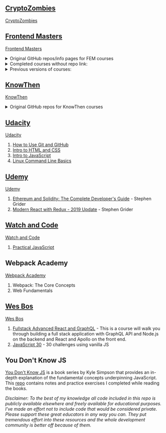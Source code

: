 ## [CryptoZombies](./Cryptozombies)

[CryptoZombies](https://cryptozombies.io/)

## [Frontend Masters](./Frontend_Masters)

[Frontend Masters](https://frontendmasters.com/)

<details>
  <summary>Original GitHub repos/info pages for FEM courses</summary>

1. [Advanced CSS Layout](https://github.com/jen4web/fem-adv-css-layout) - Jen Kramer
1. [API Design in Node.js, v3](https://github.com/FrontendMasters/api-design-node-v3) - Scott Moss
1. [Building Awesomer Apps with Angular](https://github.com/onehungrymind/angular-rest-app) - Lukas Ruebbelke
1. [Build Cross-Platform Desktop Apps with Electron](https://gist.github.com/stevekinney/4cc5c61e827c00dbea55409f26d1da02) - Steve Kinney
1. [Choosing a JavaScript Framework](https://github.com/btholt/jsmvc-pres) - Brian Holt
1. [Complete Intro to React, v4)](https://github.com/btholt/complete-intro-to-react-v4) - Brian Holt
1. [CSS Grids and Flexbox in Responsive Web](https://github.com/jen4web/fem-layout/) - Jen Kramer
1. [Debugging and Fixing Common JavaScript Errors](https://github.com/toddhgardner/getRANTR) - Todd Gardner
1. [Design for Developers](https://github.com/sdras/design-for-developers/blob/master/slides-pdf/Des4Dev2.pdf) - Sarah Drasner
1. [Electron Fundamentals, v2](https://gist.github.com/stevekinney/7d9927ad0059322998f68914e172f32c) - Steve Kinney
1. [ES6: The Right Parts](https://frontendmasters.com/assets/resources/kylesimpson/getify-es6-workshop.zip) - Kyle Simpson
1. [Four Semesters of Computer Science in 5 Hours](https://github.com/btholt/four-semesters-of-cs) - Brian Holt
1. [Four Semesters of Computer Science in 5 Hours, Part 2](https://btholt.github.io/four-semesters-of-cs-part-two/) - Brian Holt
1. [Full Stack for Front-Ends, Part 2](https://github.com/young/fsfe2) - Jem Young
1. [Git in Depth](https://github.com/nnja/advanced-git) - Nina Zakharenko
1. [Intermediate React](https://github.com/btholt/complete-intro-to-react-v4/) - Brian Holt
1. [Introduction to Elm, v2](https://github.com/rtfeldman/elm-0.19-workshop/tree/master/intro) - Richard Feldman
1. [Introduction to Gatsby](https://github.com/frontendmasters/gatsby-intro) - Jason Lengstorf
1. [Introduction to GraphQL](https://github.com/FrontendMasters/intro-to-graphql) - Scott Moss
1. [Introduction to Node.js](https://github.com/FrontendMasters/intro-node-js/) - Scott Moss
1. [Introduction to Vue.js](https://github.com/sdras/intro-to-vue) - Sarah Drasner
1. [JavaScript Performance](https://gist.github.com/stevekinney/fe401ffb8b2b7279e56dd165b272f0c3) - Steve Kinney
1. [Mastering Chrome Developer Tools, v2](https://github.com/jkup/mastering-chrome-devtools) - Jon Kuperman
1. [Modern Search Engine Optimization (SEO)](https://github.com/mike-works/modern-seo) - Mike North
1. [Responsive Web Typography, v2](https://github.com/jpamental/rwt-vf-workshop-full) - Jason Pamental
1. [Sass Fundamentals](https://github.com/mike-works/sass-fundamentals.git) - Mike North
1. [State Machines in JavaScript with XState](https://github.com/davidkpiano/frontend-masters-xstate-workshop) - David Khourshid
1. [SVG Essentials & Animation, v2](https://github.com/sdras/svg-workshop) - Sarah Drasner
1. [Testing React Applications, v2](https://github.com/kentcdodds/testing-workshop/tree/fem-2018) - Kent C. Dodds
1. [TypeScript 3 Fundamentals, v2](https://github.com/mike-works/typescript-fundamentals) - Mike North
1. [Visual Studio Code](https://github.com/mike-works/vscode-fundamentals) - Mike North
1. [Web Performance with Webpack](https://github.com/TheLarkInn/webpack-workshop-2018) - Sean Larkin
1. [Webpack 4 Fundamentals](https://github.com/TheLarkInn/webpack-workshop-2018) - Sean Larkin
1. [Webpack Plugins System](https://github.com/TheLarkInn/webpack-workshop-2018) - Sean Larkin
   </details>

<details>
  <summary>Completed courses without repo link:</summary>

1. [Asynchronous Programming in JavaScript (with Rx.js Observables)](http://reactivex.io/learnrx/) - Jafar Husain
1. [A Practical Guide to Algorithms with JavaScript](https://slides.com/bgando/intro-to-algorithms/#/) - Bianca Gandolfo
1. [AWS for Front-End Engineers](https://speakerdeck.com/stevekinney/aws-for-frontend-engineers) - Steve Kinney
1. [Complete Introduction to Web Development, v2](https://btholt.github.io/intro-to-web-dev-v2/) - Brian Holt
1. [Complete Intro to React, v4)](https://github.com/btholt/complete-intro-to-react-v4) - Brian Holt
1. CSS in-Depth, v2 - Estelle Weyl
1. [Deep JavaScript Foundations, v3](https://static.frontendmasters.com/resources/2019-03-07-deep-javascript-v2/deep-js-foundations-v2.pdf) - Kyle Simpson
1. Introduction to Data Structures for Interviews - Bianca Gandolfo
1. [Introduction to Data Visualization with D3, v4](https://slides.com/shirleywu/fm-d3intro#/) - Shirley Wu
1. [JavaScript the Recent Parts](https://static.frontendmasters.com/resources/2019-03-09-js-recent-parts/js-recent-parts.pdf) - Kyle Simpson
1. [Functional-Light JavaScript, v3](http://static.frontendmasters.com/resources/2019-05-06-functional-light-v3/functional-light-v3.pdf) - Kyle Simpson
1. [Full Stack for Front End Engineers](https://docs.google.com/presentation/d/1FPpbZ919vt8e1k2EGPd7BKhDlHao79ykvYLfDcMOsMo/edit#slide=id.p) - Jem Young
1. [Getting Started with JavaScript, v2](https://static.frontendmasters.com/resources/2019-05-08-getting-into-javascript/getting-into-javascript.pdf) - Kyle Simpson
1. [JavaScript: From Fundamentals to Functional JS, v2](https://slides.com/bgando/f2f-final-day-1#/) - Bianca Gandolfo
1. [JavaScript: The Hard Parts](https://frontendmasters.com/assets/resources/willsentance/js-the-hard-parts.pdf) - Will Sentance
1. [JavaScript: The New Hard Parts](https://static.frontendmasters.com/resources/2018-05-23-javascript-new-hard-parts/new-hard-parts-slides.pdf) - Will Sentance
1. Responsive Web Typography v2 - Jason Pamental
1. [Scalable Modular Architecture for CSS (SMACSS)](https://frontendmasters.com/assets/resources/jonathansnook/smacss-slides.zip) - Jonathan Snook
1. [The Good Parts of JavaScript and the Web](https://frontendmasters.com/assets/resources/douglascrockford/good-parts-day1.zip) - Douglas Crockford
1. [The Hard Parts of Servers & Node.js](https://static.frontendmasters.com/resources/2019-04-24-servers-node-js/Hard-Parts-Servers-Node.pdf) - Will Sentance
   </details>

<details>
  <summary>Previous versions of courses:</summary>

1. [Complete Intro to React, v3 (feat. Redux, Router & Flow)](https://github.com/btholt/complete-intro-to-react) - Brian Holt
1. [Data Structures and Algorithms in JavaScript](https://github.com/kuychaco/algoClass) - Bianca Gandolfo
1. [Deep JavaScript Foundations](https://frontendmasters.com/assets/kyle-simpson/js/deep-js-foundations.zip) - Kyle Simpson
1. [Functional-Light JavaScript, v2](https://frontendmasters.com/assets/kyle-simpson/js/functional-js-updated.zip) - Kyle Simpson
1. Introduction to JavaScript Programming (precursor to Getting Started with JavaScript) - Kyle Simpson
1. [Introduction to Web Development, v1](https://docs.google.com/presentation/d/1KeWOWSM28qYI1mtkuHkY2vB2UUhwNkg7sq_LPqfYXKs/edit#slide=id.g3902e45b2_083) - Nina Zakharenko & Brian Holt
1. [JavaScript: From Fundamentals to Functional JS, v1](https://slides.com/bgando/obj-arr-func#/) - Bianca Gandolfo
1. [Mastering Chrome Developer Tools, v1](https://github.com/jkup/mastering-chrome-devtools) - Jon Kuperman
1. [Website Performance](https://frontendmasters.com/assets/resources/kylesimpson/frontendmastersII-slides.pdf) - Kyle Simpson
   </details>

## [KnowThen](./KnowThen)

[KnowThen](https://courses.knowthen.com/courses/)

<details>
  <summary>Original GitHub repos for KnowThen courses</summary>
  
  1. [Elm For Beginners](https://github.com/knowthen/elm)
</details>

## [Udacity](./Udacity)

[Udacity](https://www.udacity.com/)

1. [How to Use Git and GitHub](https://www.udacity.com/course/how-to-use-git-and-github--ud775)
1. [Intro to HTML and CSS](https://www.udacity.com/course/intro-to-html-and-css--ud001)
1. [Intro to JavaScript](https://www.udacity.com/course/intro-to-javascript--ud803)
1. [Linux Command Line Basics](https://www.udacity.com/course/linux-command-line-basics--ud595)

## [Udemy](./Udemy)

[Udemy](https://www.udemy.com/)

1. [Ethereum and Solidity: The Complete Developer's Guide](https://www.udemy.com/course/ethereum-and-solidity-the-complete-developers-guide/) - Stephen Grider
1. [Modern React with Redux - 2019 Update](https://www.udemy.com/react-redux/) - Stephen Grider

## [Watch and Code](./Watch_And_Code)

[Watch and Code](https://watchandcode.com/)

1. [Practical JavaScript](https://watchandcode.com/p/practical-javascript)

## Webpack Academy

[Webpack Academy](https://webpack.academy/courses)

1. Webpack: The Core Concepts
1. Web Fundamentals

## [Wes Bos](./Wes_Bos)

[Wes Bos](https://wesbos.com/)

1. [Fullstack Advanced React and GraphQL](https://advancedreact.com/) - This is a course will walk you through building a full stack application with GraphQL API and Node.js on the backend and React and Apollo on the front end.
1. [JavaScript 30](https://javascript30.com/) - 30 challenges using vanilla JS

## You Don't Know JS

[You Don't Know JS](https://github.com/getify/You-Dont-Know-JS) is a book series by Kyle Simpson that provides an in-depth explanation of the fundamental concepts underpinning JavaScript. This [repo](./You_Don't_Know_JS) contains notes and practice exercises I completed while reading the books.

_Disclaimer: To the best of my knowledge all code included in this repo is publicly available elsewhere and freely available for educational purposes. I've made an effort not to include code that would be considered private. Please support these great educators in any way you can. They put tremendous effort into these resources and the whole development community is better off because of them._
